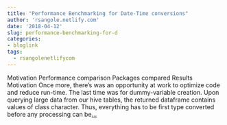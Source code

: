 ```yaml
---
title: "Performance Benchmarking for Date-Time conversions"
author: 'rsangole.netlify.com'
date: '2018-04-12'
slug: performance-benchmarking-for-d
categories:
- bloglink
tags:
  - rsangolenetlifycom
---
```


Motivation Performance comparison Packages compared Results Motivation Once more, there’s was an opportunity at work to optimize code and reduce run-time. The last time was for dummy-variable creation. Upon querying large data from our hive tables, the returned dataframe contains values of class character. Thus, everything has to be first type converted before any processing can be[... <i class="fas fa-external-link-alt"></i>](http://rsangole.netlify.com/post/performance-benchmarking-for-date-time-conversions/)

